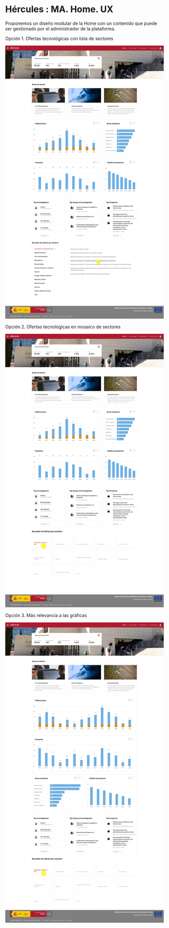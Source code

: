 # Hércules : MA. Home. UX



Proponemos un diseño modular de la Home con un contenido que puede ser gestionado por el administrador de la plataforma.

Opción 1\. Ofertas tecnológicas con lista de sectores

![](/attachments/598147344/598148972.png)

Opción 2\. Ofertas tecnológicas en mosaico de sectores

![](/attachments/598147344/598148974.png)

Opción 3\. Más relevancia a las gráficas

![](/attachments/598147344/598148718.jpg)




